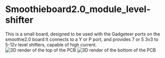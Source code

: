 # Smoothieboard2.0_module_level-shifter
This is a small board, designed to be used with the Gadgeteer ports on the smoothie2.0 board
It connects to a Y or P port, and provides 7 or 5 3v3 to 5-12v level shifters, capable of high current.
![3D render of the top of the PCB](https://github.com/Smoothieware/Smoothieboard2/raw/master/extensions/level-shifter/3D-render-top.png)
![3D render of the bottom of the PCB](https://github.com/Smoothieware/Smoothieboard2/raw/master/extensions/level-shifter/3D-render-bot.png)

